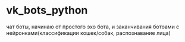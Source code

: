 # vk_bots_python
чат боты, начинаю от простого эхо бота, и заканчивания ботоами с нейронками(классификации кошек/собак, распознавание лица)
